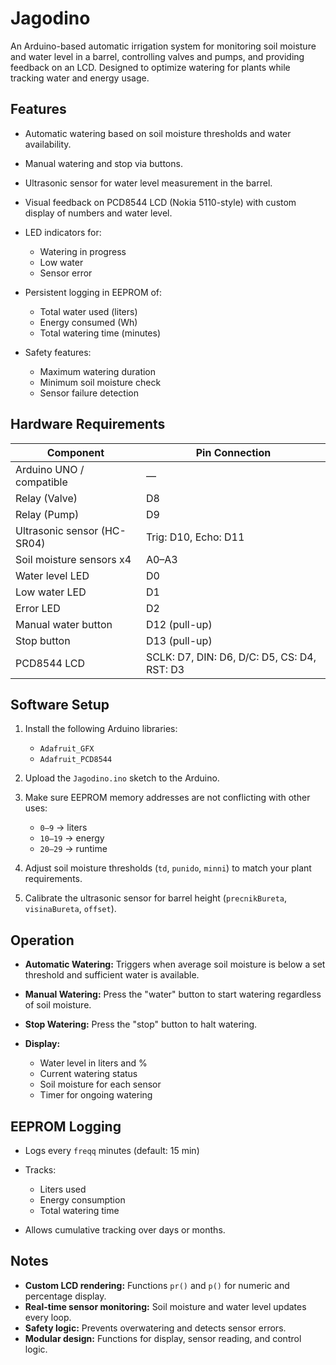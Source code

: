 # Jagodino

An Arduino-based automatic irrigation system for monitoring soil moisture and water level in a barrel, controlling valves and pumps, and providing feedback on an LCD. Designed to optimize watering for plants while tracking water and energy usage.

## **Features**

* Automatic watering based on soil moisture thresholds and water availability.
* Manual watering and stop via buttons.
* Ultrasonic sensor for water level measurement in the barrel.
* Visual feedback on PCD8544 LCD (Nokia 5110-style) with custom display of numbers and water level.
* LED indicators for:

  * Watering in progress
  * Low water
  * Sensor error
* Persistent logging in EEPROM of:

  * Total water used (liters)
  * Energy consumed (Wh)
  * Total watering time (minutes)
* Safety features:

  * Maximum watering duration
  * Minimum soil moisture check
  * Sensor failure detection

## **Hardware Requirements**

| Component                   | Pin Connection                              |
| --------------------------- | ------------------------------------------- |
| Arduino UNO / compatible    | —                                           |
| Relay (Valve)               | D8                                          |
| Relay (Pump)                | D9                                          |
| Ultrasonic sensor (HC-SR04) | Trig: D10, Echo: D11                        |
| Soil moisture sensors x4    | A0–A3                                       |
| Water level LED             | D0                                          |
| Low water LED               | D1                                          |
| Error LED                   | D2                                          |
| Manual water button         | D12 (pull-up)                               |
| Stop button                 | D13 (pull-up)                               |
| PCD8544 LCD                 | SCLK: D7, DIN: D6, D/C: D5, CS: D4, RST: D3 |

## **Software Setup**

1. Install the following Arduino libraries:

   * `Adafruit_GFX`
   * `Adafruit_PCD8544`
2. Upload the `Jagodino.ino` sketch to the Arduino.
3. Make sure EEPROM memory addresses are not conflicting with other uses:

   * `0–9` → liters
   * `10–19` → energy
   * `20–29` → runtime
4. Adjust soil moisture thresholds (`td`, `punido`, `minni`) to match your plant requirements.
5. Calibrate the ultrasonic sensor for barrel height (`precnikBureta`, `visinaBureta`, `offset`).

## **Operation**

* **Automatic Watering:** Triggers when average soil moisture is below a set threshold and sufficient water is available.
* **Manual Watering:** Press the "water" button to start watering regardless of soil moisture.
* **Stop Watering:** Press the "stop" button to halt watering.
* **Display:**

  * Water level in liters and %
  * Current watering status
  * Soil moisture for each sensor
  * Timer for ongoing watering

## **EEPROM Logging**

* Logs every `freqq` minutes (default: 15 min)
* Tracks:

  * Liters used
  * Energy consumption
  * Total watering time
* Allows cumulative tracking over days or months.

## **Notes**

* **Custom LCD rendering:** Functions `pr()` and `p()` for numeric and percentage display.
* **Real-time sensor monitoring:** Soil moisture and water level updates every loop.
* **Safety logic:** Prevents overwatering and detects sensor errors.
* **Modular design:** Functions for display, sensor reading, and control logic.
